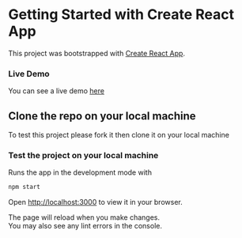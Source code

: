 # Getting Started with Create React App

This project was bootstrapped with [Create React App](https://github.com/facebook/create-react-app).
### Live Demo 
You can see a live demo [here](https://react-calculator-saiffdh.netlify.app/)
## Clone the repo on your local machine

To test this project please fork it then clone it on your local machine

### Test the project on your local machine

Runs the app in the development mode with  
```bash
npm start
```
Open [http://localhost:3000](http://localhost:3000) to view it in your browser.

The page will reload when you make changes.\
You may also see any lint errors in the console.


